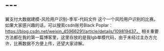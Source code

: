 # ---
翼支付大数据建模-风险用户识别-季军-代码文件
这个一个风险用户识别的比赛。如果大家感兴趣的话，可以搜索csdn账号Black Poplar：https://blog.csdn.net/weixin_45966291/article/details/109819437， 相关重要方法都在我的第一篇博客里，这里存放的是我lgb单模代码，由于未经过主办方允许，比赛数据不方便上传，还望大家谅解。

